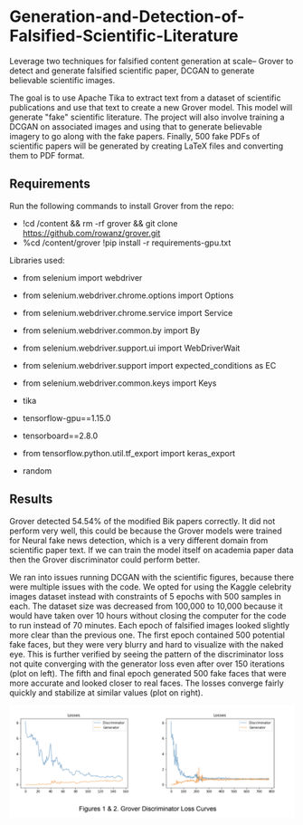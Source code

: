 # Generation-and-Detection-of-Falsified-Scientific-Literature
Leverage two techniques for falsified content generation at scale– Grover to detect and generate falsified scientific paper, DCGAN to generate believable scientific images. 

The goal is to use Apache Tika to extract text from a dataset of scientific publications and use that text to create a new Grover model. This model will generate "fake" scientific literature. The project will also involve training a DCGAN on associated images and using that to generate believable imagery to go along with the fake papers. Finally, 500 fake PDFs of scientific papers will be generated by creating LaTeX files and converting them to PDF format.

## Requirements

Run the following commands to install Grover from the repo:
- !cd /content && rm -rf grover && git clone https://github.com/rowanz/grover.git
- %cd /content/grover
!pip install -r requirements-gpu.txt

Libraries used:
- from selenium import webdriver
- from selenium.webdriver.chrome.options import Options
- from selenium.webdriver.chrome.service import Service
- from selenium.webdriver.common.by import By
- from selenium.webdriver.support.ui import WebDriverWait
- from selenium.webdriver.support import expected_conditions as EC
- from selenium.webdriver.common.keys import Keys

- tika
- tensorflow-gpu==1.15.0
- tensorboard==2.8.0
- from tensorflow.python.util.tf_export import keras_export
- random

## Results

Grover detected 54.54% of the modified Bik papers correctly. It did not perform very well, this
could be because the Grover models were trained for Neural fake news detection, which is a
very different domain from scientific paper text. If we can train the model itself on academia
paper data then the Grover discriminator could perform better.

We ran into issues running DCGAN with the scientific figures, because there were
multiple issues with the code. We opted for using the Kaggle celebrity images dataset instead
with constraints of 5 epochs with 500 samples in each. The dataset size was decreased from
100,000 to 10,000 because it would have taken over 10 hours without closing the computer for
the code to run instead of 70 minutes. Each epoch of falsified images looked slightly more clear
than the previous one. The first epoch contained 500 potential fake faces, but they were very
blurry and hard to visualize with the naked eye. This is further verified by seeing the pattern of
the discriminator loss not quite converging with the generator loss even after over 150 iterations
(plot on left). The fifth and final epoch generated 500 fake faces that were more accurate and
looked closer to real faces. The losses converge fairly quickly and stabilize at similar values
(plot on right).

![](https://github.com/chaimilee/Generation-and-Detection-of-Falsified-Scientific-Literature/blob/main/result_plot.png)

